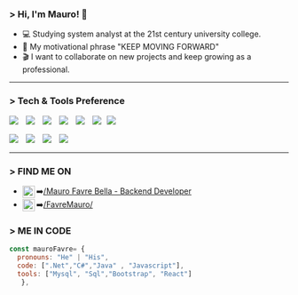 ### > Hi, I'm Mauro! 🤙  


* 💻 Studying system analyst at the 21st century university college. 
* 👀 My motivational phrase "KEEP MOVING FORWARD"  
* 🎬 I want to collaborate on new projects and keep growing as a professional.
---

### > Tech & Tools Preference

<img src = "https://img.shields.io/badge/-C%23-0078D7?style=flat&logo=c-sharp&logoColor=white" style="margin-right: 10px;"> <img src="https://img.shields.io/badge/-Java-007396?style=flat&logo=java&logoColor=white" style="margin-right: 10px;" > <img src="https://img.shields.io/badge/-MySQL-4479A1?style=flat&logo=mysql&logoColor=white" style="margin-right: 10px;">
<img src="https://img.shields.io/badge/-SQL-CC2927?style=flat&logo=microsoft-sql-server&logoColor=white" style="margin-right: 10px;"> <img src="https://img.shields.io/badge/-JavaScript-eed718?style=flat&logo=javascript&logoColor=ffffff" style="margin-right: 10px;"> <img src="https://img.shields.io/badge/-React-000000?style=flat&logo=react&logoColor=00c8ff" style="margin-right: 10px;" ><img src = "https://img.shields.io/badge/-CSS3-1572B6?style=flat&logo=css3&logoColor=white" style="margin-right: 10px;">

<img src="http://img.shields.io/badge/-Git-F1502F?style=flat&logo=git&logoColor=FFFFFF" style="margin-right: 10px;"> <img src="http://img.shields.io/badge/-Github-000000?style=flat&logo=github&logoColor=FFFFFF" style="margin-right: 10px;"> <img src="https://img.shields.io/badge/-Bootstrap-563D7C?style=flat&logo=bootstrap&logoColor=white" style="margin-right: 10px;"> <img src="http://img.shields.io/badge/-VS%20Code-007ACC?style=flat&logo=visual%20studio%20code&logoColor=white" style="margin-right: 10px;">


---

### > FIND ME ON 

* <img align="left" width="22px" src="https://encrypted-tbn0.gstatic.com/images?q=tbn:ANd9GcQA-8aPhK_0IBx1IRr89ZDZjdfzX15_DaVgyA&s" bg="white"/>➡️[/Mauro Favre Bella - Backend Developer](https://www.linkedin.com/in/maurofavre2/)
* <img align="left" width="22px" src="https://cdn.jsdelivr.net/npm/simple-icons@v3/icons/instagram.svg"/> ➡️[/FavreMauro/](https://www.instagram.com/maurofavre/)


### > ME IN CODE
```javascript
const mauroFavre= {
  pronouns: "He" | "His",
  code: [".Net","C#","Java" , "Javascript"],
  tools: ["Mysql", "Sql","Bootstrap", "React"]
   },
 
